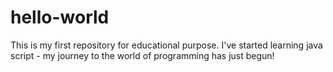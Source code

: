 # hello-world

This is my first repository for educational purpose. I've started learning java script - my journey to the world of programming has just begun!

